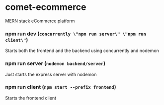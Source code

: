 # comet-ecommerce 
MERN stack eCommerce platform 

### npm run dev (`concurrently \"npm run server\" \"npm run client\"`)
Starts both the frontend and the backend using concurrently and nodemon 

### npm run server (`nodemon backend/server`)
Just starts the express server with nodemon

### npm run client (`npm start --prefix frontend`)
Starts the frontend client
